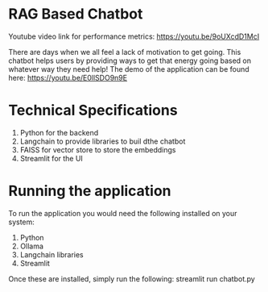 # RAG Based Chatbot


Youtube video link for performance metrics: https://youtu.be/9oUXcdD1McI

There are days when we all feel a lack of motivation to get going. This chatbot helps users by providing ways to get that energy going based on whatever way they need help!
The demo of the application can be found here: https://youtu.be/E0llSDO9n9E

# Technical Specifications
1. Python for the backend
2. Langchain to provide libraries to buil dthe chatbot
3. FAISS for vector store to store the embeddings
4. Streamlit for the UI


# Running the application
To run the application you would need the following installed on your system:
1. Python
2. Ollama
3. Langchain libraries
4. Streamlit

Once these are installed, simply run the following:
streamlit run chatbot.py